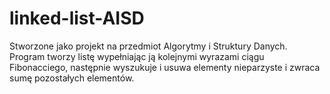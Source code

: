 # linked-list-AISD
Stworzone jako projekt na przedmiot Algorytmy i Struktury Danych. Program tworzy listę wypełniając ją kolejnymi wyrazami ciągu Fibonacciego,
następnie wyszukuje i usuwa elementy nieparzyste i zwraca sumę pozostałych elementów.
